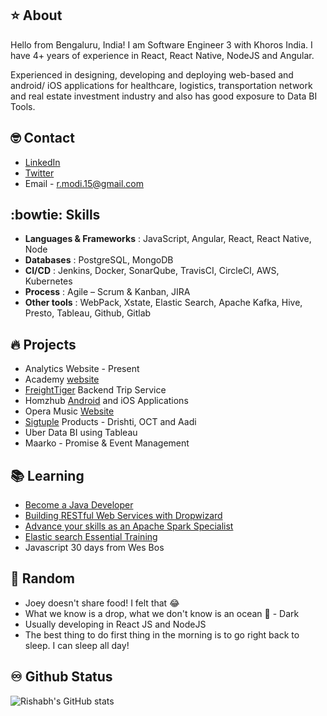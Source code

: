:star: About
-- 
Hello from Bengaluru, India! I am Software Engineer 3 with Khoros India. I have 4+ years of experience in React, React Native, NodeJS and Angular. 

Experienced in designing, developing and deploying web-based and android/ iOS applications for healthcare, logistics, transportation network and real estate investment industry and also has good exposure to Data BI Tools.


:nerd_face: Contact
--
  * [LinkedIn](www.linkedin.com/in/rishabh-modi-b5521a8b)
  * [Twitter](https://twitter.com/rishabhmodi4)
  * Email - r.modi.15@gmail.com
  
:bowtie: Skills
--
* **Languages & Frameworks** : JavaScript, Angular, React, React Native, Node
* **Databases** : PostgreSQL, MongoDB
* **CI/CD** : Jenkins, Docker, SonarQube, TravisCI, CircleCI, AWS, Kubernetes
* **Process** : Agile – Scrum & Kanban, JIRA
* **Other tools** : WebPack, Xstate, Elastic Search, Apache Kafka, Hive, Presto, Tableau, Github, Gitlab

:fire: Projects
--
* Analytics Website - Present
* Academy [website](https://www.academy.com/)
* [FreightTiger](https://www.freighttiger.com/) Backend Trip Service
* Homzhub [Android](https://play.google.com/store/apps/details?id=com.homzhub) and iOS Applications
* Opera Music [Website](https://www.operabase.com/en)
* [Sigtuple](https://sigtuple.com/) Products - Drishti, OCT and Aadi
* Uber Data BI using Tableau
* Maarko - Promise & Event Management

:books: Learning
--
* [Become a Java Developer](https://www.linkedin.com/learning/paths/become-a-java-programmer?u=104778834)
* [Building RESTful Web Services with Dropwizard](https://www.linkedin.com/learning/building-restful-web-services-with-dropwizard?u=104778834)
* [Advance your skills as an Apache Spark Specialist](https://www.linkedin.com/learning/building-restful-web-services-with-dropwizard?u=104778834)
* [Elastic search Essential Training](https://www.linkedin.com/learning/building-restful-web-services-with-dropwizard?u=104778834)
* Javascript 30 days from Wes Bos

:ok_person: Random
--
* Joey doesn't share food! I felt that :joy:
* What we know is a drop, what we don't know is an ocean :ocean: - Dark
* Usually developing in React JS and NodeJS
* The best thing to do first thing in the morning is to go right back to sleep. I can sleep all day!

:infinity: Github Status
--
![Rishabh's GitHub stats](https://github-readme-stats.vercel.app/api?username=rishabhmodi)
